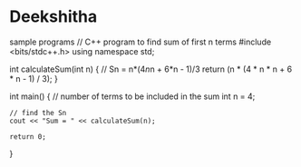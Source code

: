 # Deekshitha
sample programs
// C++ program to find sum of first n terms
#include <bits/stdc++.h>
using namespace std;
 
int calculateSum(int n)
{
    // Sn = n*(4*n*n + 6*n - 1)/3
    return (n * (4 * n * n + 6 * n - 1) / 3);
}
 
int main()
{
    // number of terms to be included in the sum
    int n = 4;
 
    // find the Sn
    cout << "Sum = " << calculateSum(n);
 
    return 0;
}
